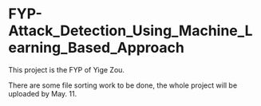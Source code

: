# FYP-Attack_Detection_Using_Machine_Learning_Based_Approach
This project is the FYP of Yige Zou.

There are some file sorting work to be done, the whole project will be uploaded by May. 11.
